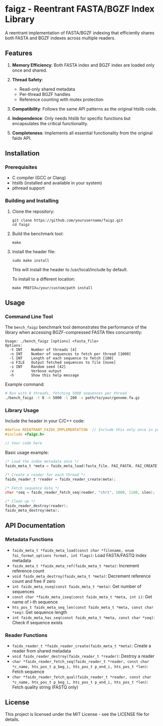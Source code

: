 # faigz - Reentrant FASTA/BGZF Index Library

A reentrant implementation of FASTA/BGZF indexing that efficiently shares both FASTA and BGZF indexes across multiple readers.

## Features

1. **Memory Efficiency**: Both FASTA index and BGZF index are loaded only once and shared.

2. **Thread Safety**: 
   - Read-only shared metadata
   - Per-thread BGZF handles
   - Reference counting with mutex protection

3. **Compatibility**: Follows the same API patterns as the original htslib code.

4. **Independence**: Only needs htslib for specific functions but encapsulates the critical functionality.

5. **Completeness**: Implements all essential functionality from the original faidx API.

## Installation

### Prerequisites
- C compiler (GCC or Clang)
- htslib (installed and available in your system)
- pthread support

### Building and Installing

1. Clone the repository:
   ```
   git clone https://github.com/yourusername/faigz.git
   cd faigz
   ```

2. Build the benchmark tool:
   ```
   make
   ```

3. Install the header file:
   ```
   sudo make install
   ```
   
   This will install the header to /usr/local/include by default.
   
   To install to a different location:
   ```
   make PREFIX=/your/custom/path install
   ```

## Usage

### Command Line Tool

The `bench_faigz` benchmark tool demonstrates the performance of the library when accessing BGZF-compressed FASTA files concurrently:

```
Usage: ./bench_faigz [options] <fasta_file>
Options:
  -t INT    Number of threads [4]
  -n INT    Number of sequences to fetch per thread [1000]
  -l INT    Length of each sequence to fetch [100]
  -o FILE   Output fetched sequences to file [none]
  -s INT    Random seed [42]
  -v        Verbose output
  -h        Show this help message
```

Example command:
```bash
# Run with 8 threads, fetching 5000 sequences per thread
./bench_faigz -t 8 -n 5000 -l 200 -v path/to/your/genome.fa.gz
```

### Library Usage

Include the header in your C/C++ code:

```c
#define REENTRANT_FAIDX_IMPLEMENTATION  // Include this only once in your project
#include <faigz.h>

// Your code here
```

Basic usage example:
```c
/* Load the index metadata once */
faidx_meta_t *meta = faidx_meta_load(fasta_file, FAI_FASTA, FAI_CREATE);

/* Create a reader for each thread */
faidx_reader_t *reader = faidx_reader_create(meta);

/* Fetch sequence data */
char *seq = faidx_reader_fetch_seq(reader, "chr1", 1000, 1100, &len);

/* Clean up */
faidx_reader_destroy(reader);
faidx_meta_destroy(meta);
```

## API Documentation

### Metadata Functions

- `faidx_meta_t *faidx_meta_load(const char *filename, enum fai_format_options format, int flags)`: Load FASTA/FASTQ index metadata
- `faidx_meta_t *faidx_meta_ref(faidx_meta_t *meta)`: Increment reference count
- `void faidx_meta_destroy(faidx_meta_t *meta)`: Decrement reference count and free if zero
- `int faidx_meta_nseq(const faidx_meta_t *meta)`: Get number of sequences
- `const char *faidx_meta_iseq(const faidx_meta_t *meta, int i)`: Get name of i-th sequence
- `hts_pos_t faidx_meta_seq_len(const faidx_meta_t *meta, const char *seq)`: Get sequence length
- `int faidx_meta_has_seq(const faidx_meta_t *meta, const char *seq)`: Check if sequence exists

### Reader Functions

- `faidx_reader_t *faidx_reader_create(faidx_meta_t *meta)`: Create a reader from shared metadata
- `void faidx_reader_destroy(faidx_reader_t *reader)`: Destroy a reader
- `char *faidx_reader_fetch_seq(faidx_reader_t *reader, const char *c_name, hts_pos_t p_beg_i, hts_pos_t p_end_i, hts_pos_t *len)`: Fetch sequence
- `char *faidx_reader_fetch_qual(faidx_reader_t *reader, const char *c_name, hts_pos_t p_beg_i, hts_pos_t p_end_i, hts_pos_t *len)`: Fetch quality string (FASTQ only)

## License

This project is licensed under the MIT License - see the LICENSE file for details.
